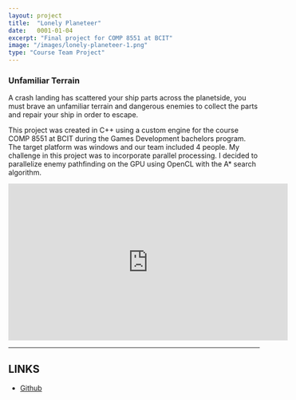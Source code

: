 ```yaml
---
layout: project
title:  "Lonely Planeteer"
date:   0001-01-04
excerpt: "Final project for COMP 8551 at BCIT"
image: "/images/lonely-planeteer-1.png"
type: "Course Team Project"
---
```


### Unfamiliar Terrain
<div class="box">
  <p>
    A crash landing has scattered your ship parts across the planetside, you must brave an unfamiliar terrain and dangerous enemies to collect the parts and repair your ship in order to escape.
  </p>

  <p>
    This project was created in C++ using a custom engine for the course COMP 8551 at BCIT during the Games Development bachelors program. The target platform was windows and our team included 4 people. My challenge in this project was to incorporate parallel processing. I decided to parallelize enemy pathfinding on the GPU using OpenCL with the A* search algorithm.
  </p>
</div>

<div class="videoWrapper">
  <iframe width="560" height="315" src="https://www.youtube.com/embed/WGvubLKPvcg" title="YouTube video player" frameborder="0" allow="accelerometer; autoplay; clipboard-write; encrypted-media; gyroscope; picture-in-picture" allowfullscreen></iframe>
</div>

<hr/>

<h2>LINKS</h2>

<ul class="actions fit">
  <li><a href="https://github.com/rdieno/lonelyplaneteer" target="_blank" class="button fit icon fa-github largefont">Github</a></li> 
</ul>

